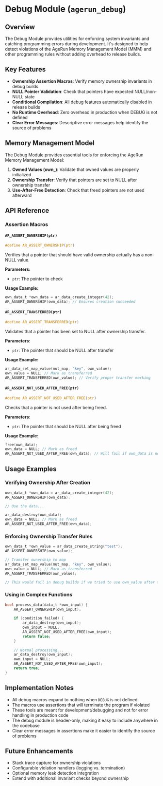 # Debug Module (`agerun_debug`)

## Overview

The Debug Module provides utilities for enforcing system invariants and catching programming errors during development. It's designed to help detect violations of the AgeRun Memory Management Model (MMM) and other programming rules without adding overhead to release builds.

## Key Features

- **Ownership Assertion Macros**: Verify memory ownership invariants in debug builds
- **NULL Pointer Validation**: Check that pointers have expected NULL/non-NULL state
- **Conditional Compilation**: All debug features automatically disabled in release builds
- **No Runtime Overhead**: Zero overhead in production when DEBUG is not defined
- **Clear Error Messages**: Descriptive error messages help identify the source of problems

## Memory Management Model

The Debug Module provides essential tools for enforcing the AgeRun Memory Management Model:

1. **Owned Values (own_)**: Validate that owned values are properly initialized
2. **Ownership Transfer**: Verify that pointers are set to NULL after ownership transfer
3. **Use-After-Free Detection**: Check that freed pointers are not used afterward

## API Reference

### Assertion Macros

#### `AR_ASSERT_OWNERSHIP(ptr)`

```c
#define AR_ASSERT_OWNERSHIP(ptr)
```

Verifies that a pointer that should have valid ownership actually has a non-NULL value.

**Parameters:**
- `ptr`: The pointer to check

**Usage Example:**
```c
own_data_t *own_data = ar_data_create_integer(42);
AR_ASSERT_OWNERSHIP(own_data); // Ensures creation succeeded
```

#### `AR_ASSERT_TRANSFERRED(ptr)`

```c
#define AR_ASSERT_TRANSFERRED(ptr)
```

Validates that a pointer has been set to NULL after ownership transfer.

**Parameters:**
- `ptr`: The pointer that should be NULL after transfer

**Usage Example:**
```c
ar_data_set_map_value(mut_map, "key", own_value);
own_value = NULL; // Mark as transferred
AR_ASSERT_TRANSFERRED(own_value); // Verify proper transfer marking
```

#### `AR_ASSERT_NOT_USED_AFTER_FREE(ptr)`

```c
#define AR_ASSERT_NOT_USED_AFTER_FREE(ptr)
```

Checks that a pointer is not used after being freed.

**Parameters:**
- `ptr`: The pointer that should be NULL after being freed

**Usage Example:**
```c
free(own_data);
own_data = NULL; // Mark as freed
AR_ASSERT_NOT_USED_AFTER_FREE(own_data); // Will fail if own_data is not NULL
```

## Usage Examples

### Verifying Ownership After Creation

```c
own_data_t *own_data = ar_data_create_integer(42);
AR_ASSERT_OWNERSHIP(own_data);

// Use the data...

ar_data_destroy(own_data);
own_data = NULL; // Mark as freed
AR_ASSERT_NOT_USED_AFTER_FREE(own_data);
```

### Enforcing Ownership Transfer Rules

```c
own_data_t *own_value = ar_data_create_string("test");
AR_ASSERT_OWNERSHIP(own_value);

// Transfer ownership to map
ar_data_set_map_value(mut_map, "key", own_value);
own_value = NULL; // Mark as transferred
AR_ASSERT_TRANSFERRED(own_value);

// This would fail in debug builds if we tried to use own_value after transfer
```

### Using in Complex Functions

```c
bool process_data(data_t *own_input) {
    AR_ASSERT_OWNERSHIP(own_input);
    
    if (condition_failed) {
        ar_data_destroy(own_input);
        own_input = NULL;
        AR_ASSERT_NOT_USED_AFTER_FREE(own_input);
        return false;
    }
    
    // Normal processing...
    ar_data_destroy(own_input);
    own_input = NULL;
    AR_ASSERT_NOT_USED_AFTER_FREE(own_input);
    return true;
}
```

## Implementation Notes

- All debug macros expand to nothing when `DEBUG` is not defined
- The macros use assertions that will terminate the program if violated
- These tools are meant for development/debugging and not for error handling in production code
- The debug module is header-only, making it easy to include anywhere in the codebase
- Clear error messages in assertions make it easier to identify the source of problems

## Future Enhancements

- Stack trace capture for ownership violations
- Configurable violation handlers (logging vs. termination)
- Optional memory leak detection integration
- Extend with additional invariant checks beyond ownership